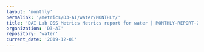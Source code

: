 ```yaml
---
layout: 'monthly'
permalink: '/metrics/D3-AI/water/MONTHLY/'
title: 'DAI Lab OSS Metrics Metrics report for water | MONTHLY-REPORT-2019-12-01'
organization: 'D3-AI'
repository: 'water'
current_date: '2019-12-01'
---
```

